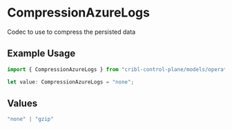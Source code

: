 # CompressionAzureLogs

Codec to use to compress the persisted data

## Example Usage

```typescript
import { CompressionAzureLogs } from "cribl-control-plane/models/operations";

let value: CompressionAzureLogs = "none";
```

## Values

```typescript
"none" | "gzip"
```